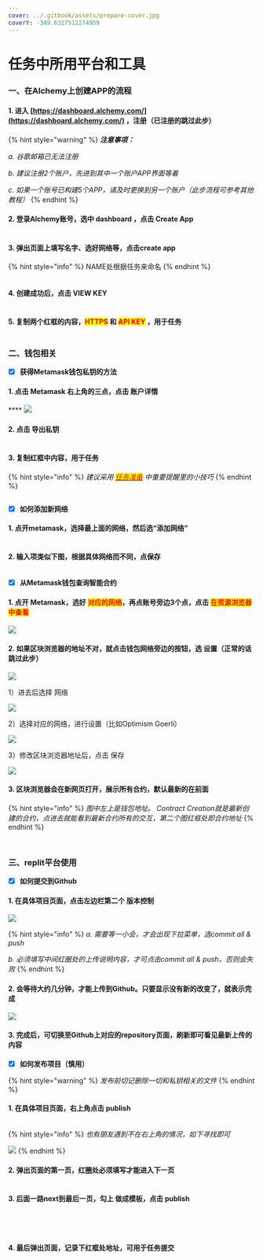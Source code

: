 ```yaml
---
cover: ../.gitbook/assets/prepare-cover.jpg
coverY: -349.6317512274959
---
```


# 任务中所用平台和工具

### 一、在Alchemy上创建APP的流程

#### &#x20;       1. 进入 [https://dashboard.alchemy.com/](https://dashboard.alchemy.com/) ，注册（已注册的跳过此步）

{% hint style="warning" %}
_**注意事项：**_&#x20;

_a. 谷歌邮箱已无法注册_

_b. 建议注册2个账户，先进到其中一个账户APP界面等着_

_c. 如果一个账号已构建5个APP，请及时更换到另一个账户（此步流程可参考其他教程）_
{% endhint %}

#### &#x20;       2. 登录Alchemy账号，选中 dashboard ，点击 Create App

<figure><img src="../.gitbook/assets/image (1) (3).png" alt=""><figcaption></figcaption></figure>

#### &#x20;       3. 弹出页面上填写名字、选好网络等，点击create app

{% hint style="info" %}
NAME处根据任务来命名
{% endhint %}

<figure><img src="../.gitbook/assets/image (6) (1) (1).png" alt=""><figcaption></figcaption></figure>

#### &#x20;       4. 创建成功后，点击 VIEW KEY

<figure><img src="../.gitbook/assets/image (19) (1).png" alt=""><figcaption></figcaption></figure>

#### &#x20;       5. 复制两个红框的内容，<mark style="color:red;">HTTPS</mark> 和 <mark style="color:red;">API KEY</mark> ，用于任务

<figure><img src="../.gitbook/assets/image (9) (1).png" alt=""><figcaption></figcaption></figure>



### 二、钱包相关

* [x] **获得Metamask钱包私钥的方法**

#### &#x20;           **1. 点击 Metamask 右上角的三点，点击 账户详情**           &#x20;

&#x20;                                              ****                                               ![](<../.gitbook/assets/image (13) (2).png>)

#### &#x20;           2. 点击 导出私钥

<figure><img src="../.gitbook/assets/image (15) (2) (1).png" alt=""><figcaption></figcaption></figure>

#### &#x20;           3. 复制红框中内容，用于任务

{% hint style="info" %}
_建议采用_ [_<mark style="color:red;">任务准备</mark>_](ren-wu-zhun-bei-zuo-qian-bi-kan.md) _中重要提醒里的小技巧_
{% endhint %}

<figure><img src="../.gitbook/assets/image (7) (2) (1).png" alt=""><figcaption></figcaption></figure>

* [x] **如何添加新网络**

#### &#x20;       1. 点开metamask，选择最上面的网络，然后选“添加网络”

<figure><img src="../.gitbook/assets/image (22).png" alt=""><figcaption></figcaption></figure>

#### &#x20;       2. 输入项类似下图，根据具体网络而不同，点保存

<figure><img src="../.gitbook/assets/image (66).png" alt=""><figcaption></figcaption></figure>



* [x] **从Metamask钱包查询智能合约**

#### &#x20;           1. 点开 Metamask，选好 <mark style="color:red;">对应的网络</mark>，再点账号旁边3个点，点击 <mark style="color:red;">在资源浏览器中查看</mark>

&#x20;                                                    ![](<../.gitbook/assets/image (21) (1).png>)

#### &#x20;           2. 如果区块浏览器的地址不对，就点击钱包网络旁边的按钮，选 设置（正常的话跳过此步）

&#x20;                                                    ![](<../.gitbook/assets/image (3) (2).png>)

&#x20;               1）进去后选择 网络

&#x20;                                                    ![](<../.gitbook/assets/image (18) (1).png>)&#x20;

&#x20;               2）选择对应的网络，进行设置（比如Optimism Goerli）

&#x20;                                                    ![](<../.gitbook/assets/image (4) (2) (1).png>)

&#x20;               3）修改区块浏览器地址后，点击 保存

&#x20;                                              ![](<../.gitbook/assets/image (2) (3).png>)

#### &#x20;           3. 区块浏览器会在新网页打开，展示所有合约，默认最新的在前面

{% hint style="info" %}
_图中左上是钱包地址。 Contract Creation就是最新创建的合约，点进去就能看到最新合约所有的交互，第二个图红框处即合约地址_
{% endhint %}

<figure><img src="../.gitbook/assets/image (27) (1).png" alt=""><figcaption></figcaption></figure>

<figure><img src="../.gitbook/assets/image (16) (2).png" alt=""><figcaption></figcaption></figure>



### 三、replit平台使用

* [x] **如何提交到Github**

#### &#x20;       1. 在具体项目页面，点击左边栏第二个 版本控制

&#x20;                                              ![](<../.gitbook/assets/image (26) (1).png>)

{% hint style="info" %}
_a. 需要等一小会，才会出现下拉菜单，选commit all & push_

_b. 必须填写中间红圈处的上传说明内容，才可点击commit all & push，否则会失败_
{% endhint %}

#### &#x20;       2. 会等待大约几分钟，才能上传到Github。只要显示没有新的改变了，就表示完成

&#x20;                                   ![](<../.gitbook/assets/image (17) (1) (1).png>)

#### &#x20;       3. 完成后，可切换至Github上对应的repository页面，刷新即可看见最新上传的内容



* [x] **如何发布项目（慎用）**

{% hint style="warning" %}
_发布前切记删除一切和私钥相关的文件_
{% endhint %}

#### &#x20;       1. 在具体项目页面，右上角点击 publish

<figure><img src="../.gitbook/assets/image (20) (1) (1).png" alt=""><figcaption></figcaption></figure>

{% hint style="info" %}
_也有朋友遇到不在右上角的情况，如下寻找即可_

![](<../.gitbook/assets/image (28) (1).png>)
{% endhint %}

#### &#x20;       2.  弹出页面的第一页，红圈处必须填写才能进入下一页

<figure><img src="../.gitbook/assets/image (32) (1).png" alt=""><figcaption></figcaption></figure>

#### &#x20;       3. 后面一路next到最后一页，勾上 做成模板，点击 publish

<figure><img src="../.gitbook/assets/image (23) (1) (1).png" alt=""><figcaption></figcaption></figure>

<figure><img src="../.gitbook/assets/image (14) (1) (2).png" alt=""><figcaption></figcaption></figure>

<figure><img src="../.gitbook/assets/image (25) (1) (1).png" alt=""><figcaption></figcaption></figure>

<figure><img src="../.gitbook/assets/image (8) (2).png" alt=""><figcaption></figcaption></figure>

#### &#x20;       4. 最后弹出页面，记录下红框处地址，可用于任务提交

<figure><img src="../.gitbook/assets/image (24) (1).png" alt=""><figcaption></figcaption></figure>


